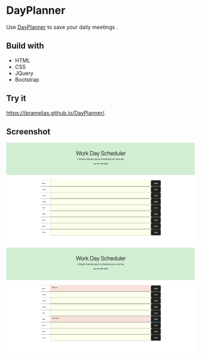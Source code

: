 # DayPlanner

Use [DayPlanner](https://ibramelias.github.io/DayPlanner/.) to save your daily meetings  .

## Build with
* HTML
* CSS
* JQuery
* Bootstrap

## Try it
https://ibramelias.github.io/DayPlanner/.

## Screenshot

![](assets/img/Screen%20Shot%202020-10-18%20at%206.19.41%20PM.png)
![](assets/img/Screen%20Shot%202020-10-18%20at%206.20.45%20PM.png)
